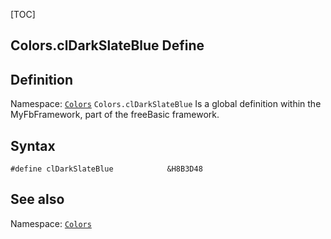 [TOC]
## Colors.clDarkSlateBlue Define

## Definition
Namespace: [`Colors`](Colors.md)
`Colors.clDarkSlateBlue` Is a global definition within the MyFbFramework, part of the freeBasic framework.
## Syntax

```freeBasic
#define clDarkSlateBlue            &H8B3D48
```

## See also
Namespace: [`Colors`](Colors.md)
